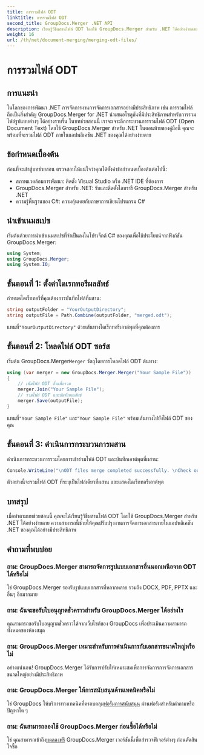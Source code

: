 ```yaml
---
title: การรวมไฟล์ ODT
linktitle: การรวมไฟล์ ODT
second_title: GroupDocs.Merger .NET API
description: เรียนรู้วิธีผสานไฟล์ ODT โดยใช้ GroupDocs.Merger สำหรับ .NET ได้อย่างง่ายดาย ปรับปรุงความสามารถในการจัดการเอกสารของคุณด้วยไลบรารีอันทรงพลังนี้
weight: 16
url: /th/net/document-merging/merging-odt-files/
---
```


# การรวมไฟล์ ODT

## การแนะนำ
ในโลกของการพัฒนา .NET การจัดการงานการจัดการเอกสารอย่างมีประสิทธิภาพ เช่น การรวมไฟล์ถือเป็นสิ่งสำคัญ GroupDocs.Merger for .NET นำเสนอโซลูชันที่มีประสิทธิภาพสำหรับการรวมไฟล์รูปแบบต่างๆ ได้อย่างราบรื่น ในบทช่วยสอนนี้ เราจะเจาะลึกกระบวนการรวมไฟล์ ODT (Open Document Text) โดยใช้ GroupDocs.Merger สำหรับ .NET ในตอนท้ายของคู่มือนี้ คุณจะพร้อมที่จะรวมไฟล์ ODT ภายในแอปพลิเคชัน .NET ของคุณได้อย่างง่ายดาย
## ข้อกำหนดเบื้องต้น
ก่อนที่จะเข้าสู่บทช่วยสอน ตรวจสอบให้แน่ใจว่าคุณได้ตั้งค่าข้อกำหนดเบื้องต้นต่อไปนี้:
- สภาพแวดล้อมการพัฒนา: ติดตั้ง Visual Studio หรือ .NET IDE ที่ต้องการ
- GroupDocs.Merger สำหรับ .NET: รับและติดตั้งไลบรารี GroupDocs.Merger สำหรับ .NET
- ความรู้พื้นฐานของ C#: ความคุ้นเคยกับภาษาการเขียนโปรแกรม C#

## นำเข้าเนมสเปซ
เริ่มต้นด้วยการนำเข้าเนมสเปซที่จำเป็นลงในโปรเจ็กต์ C# ของคุณเพื่อใช้ประโยชน์จากฟังก์ชัน GroupDocs.Merger:
```csharp
using System; 
using GroupDocs.Merger;
using System.IO;
```
## ขั้นตอนที่ 1: ตั้งค่าไดเรกทอรีผลลัพธ์
กำหนดไดเร็กทอรีที่คุณต้องการบันทึกไฟล์ที่ผสาน:
```csharp
string outputFolder = "YourOutputDirectory";
string outputFile = Path.Combine(outputFolder, "merged.odt");
```
 แทนที่`"YourOutputDirectory"` ด้วยเส้นทางไดเร็กทอรีเอาต์พุตที่คุณต้องการ
## ขั้นตอนที่ 2: โหลดไฟล์ ODT ซอร์ส
 เริ่มต้น GroupDocs.Merger`Merger` วัตถุโดยการโหลดไฟล์ ODT ต้นทาง:
```csharp
using (var merger = new GroupDocs.Merger.Merger("Your Sample File"))
{
    // เพิ่มไฟล์ ODT อื่นเพื่อรวม
    merger.Join("Your Sample File");
    // รวมไฟล์ ODT และบันทึกผลลัพธ์
    merger.Save(outputFile);
}
```
 แทนที่`"Your Sample File"` และ`"Your Sample File"` พร้อมเส้นทางไปยังไฟล์ ODT ของคุณ
## ขั้นตอนที่ 3: ดำเนินการกระบวนการผสาน
ดำเนินการกระบวนการรวมโดยการเข้าร่วมไฟล์ ODT และบันทึกเอาต์พุตที่ผสาน:
```csharp
Console.WriteLine("\nODT files merge completed successfully. \nCheck output in {0}", outputFolder);
```
ตัวอย่างนี้จะรวมไฟล์ ODT ที่ระบุเป็นไฟล์เดียวที่ผสาน และแสดงไดเร็กทอรีเอาต์พุต

## บทสรุป
เมื่อทำตามบทช่วยสอนนี้ คุณจะได้เรียนรู้วิธีผสานไฟล์ ODT โดยใช้ GroupDocs.Merger สำหรับ .NET ได้อย่างง่ายดาย ความสามารถนี้ช่วยให้คุณปรับปรุงงานการจัดการเอกสารภายในแอปพลิเคชัน .NET ของคุณได้อย่างมีประสิทธิภาพ

## คำถามที่พบบ่อย
### ถาม: GroupDocs.Merger สามารถจัดการรูปแบบเอกสารอื่นนอกเหนือจาก ODT ได้หรือไม่
ใช่ GroupDocs.Merger รองรับรูปแบบเอกสารที่หลากหลาย รวมถึง DOCX, PDF, PPTX และอื่นๆ อีกมากมาย
### ถาม: ฉันจะขอรับใบอนุญาตชั่วคราวสำหรับ GroupDocs.Merger ได้อย่างไร
คุณสามารถขอรับใบอนุญาตชั่วคราวได้จากเว็บไซต์ของ GroupDocs เพื่อประเมินความสามารถทั้งหมดของห้องสมุด
### ถาม: GroupDocs.Merger เหมาะสำหรับการดำเนินการกับเอกสารขนาดใหญ่หรือไม่
อย่างแน่นอน! GroupDocs.Merger ได้รับการปรับให้เหมาะสมเพื่อการจัดการการจัดการเอกสารขนาดใหญ่อย่างมีประสิทธิภาพ
### ถาม: GroupDocs.Merger ให้การสนับสนุนด้านเทคนิคหรือไม่
 ใช่ GroupDocs ให้บริการทางเทคนิคที่ครอบคลุม[ฟอรั่มการสนับสนุน](https://forum.groupdocs.com/c/merger/32) ผ่านฟอรัมสำหรับคำถามหรือปัญหาใด ๆ
### ถาม: ฉันสามารถลองใช้ GroupDocs.Merger ก่อนซื้อได้หรือไม่
 ใช่ คุณสามารถเข้าถึง[ทดลองฟรี](https://releases.groupdocs.com/) GroupDocs.Merger เวอร์ชันนี้เพื่อสำรวจฟีเจอร์ต่างๆ ก่อนตัดสินใจซื้อ